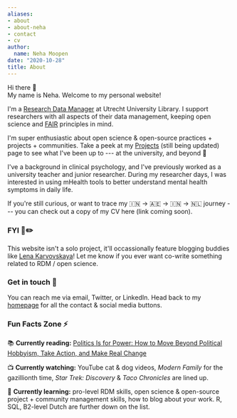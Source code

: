 ```yaml
---
aliases:
- about
- about-neha
- contact
- cv
author:
  name: Neha Moopen
date: "2020-10-28"
title: About
---
```


Hi there :wave:  
My name is Neha. Welcome to my personal website!

I'm a [Research Data Manager](https://www.uu.nl/en/research/research-data-management) at Utrecht University Library. I support researchers with all aspects of their data management, keeping open science and [FAIR](https://www.force11.org/group/fairgroup/fairprinciples) principles in mind.

I'm super enthusiastic about open science & open-source practices + projects + communities. Take a peek at my [Projects](https://nehamoopen.netlify.app/projects/) (still being updated) page to see what I've been up to --- at the university, and beyond :rocket:

I've a background in clinical psychology, and I've previously worked as a university teacher and junior researcher. During my researcher days, I was interested in using mHealth tools to better understand mental health symptoms in daily life.

If you're still curious, or want to trace my :india: -\> :united_arab_emirates: -\> :india: -\> :netherlands: journey --- you can check out a copy of my CV here (link coming soon).

### FYI 👯✏️ 

This website isn't a solo project, it'll occassionally feature blogging buddies like [Lena Karvovskaya](https://twitter.com/LangData)! Let me know if you ever want co-write something related to RDM / open science.

### Get in touch :speech_balloon:

You can reach me via email, Twitter, or LinkedIn. Head back to my [homepage](https://nehamoopen.netlify.app/) for all the contact & social media buttons.

### Fun Facts Zone :zap:

:books: **Currently reading:** [Politics Is for Power: How to Move Beyond Political Hobbyism, Take Action, and Make Real Change](https://www.simonandschuster.com/books/Politics-Is-for-Power/Eitan-Hersh/9781982116798)

:tv: **Currently watching:** YouTube cat & dog videos, *Modern Family* for the gazillionth time, *Star Trek: Discovery* & *Taco Chronicles* are lined up.

:seedling: **Currently learning:** pro-level RDM skills, open science & open-source project + community management skills, how to blog about your work. R, SQL, B2-level Dutch are further down on the list.
